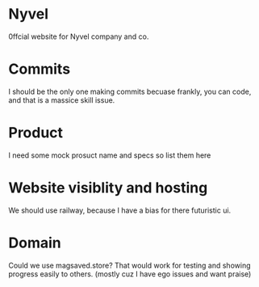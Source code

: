 # Nyvel
0ffcial website for Nyvel company and co. 

# Commits
I should be the only one making commits becuase frankly, you can code, and that is a massice skill issue.

# Product
I need some mock prosuct name and specs so list them here

# Website visiblity and hosting
We should use railway, because I have a bias for there futuristic ui.

# Domain 
Could we use magsaved.store? That would work for testing and showing progress easily to others. (mostly cuz I have ego issues and want praise)
